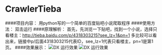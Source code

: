 # CrawlerTieba

####项目内容：
用python写的一个简单的百度贴吧小说爬取程序
####使用方法：
双击运行
####原理解析：
首先，先浏览一下贴吧，找到一个小说，选择只看楼主：http://tieba.baidu.com/p/4318303215?see_lz=1&pn=1
多比较可以看出来，链接中p/后面4318303215代表ID，see_lz=1代表只看楼主，pn=1是第1页。
####效果展示：
![DX 运行效果](1.png)
![DX 运行效果](2.png)